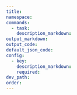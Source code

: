 ```yaml
---
title:
namespace:
commands:
  - task:
    description_markdown:
output_markdown:
output_code:
default_json_code:
config:
  - key:
    description_markdown:
    required:
dev_path:
order:
---
```

